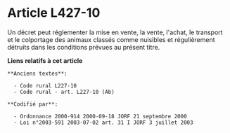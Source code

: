 # Article L427-10

Un décret peut réglementer la mise en vente, la vente, l'achat, le transport et le colportage des animaux classés comme
nuisibles et régulièrement détruits dans les conditions prévues au présent titre.

**Liens relatifs à cet article**

	**Anciens textes**:

	  - Code rural L227-10
	  - Code rural - art. L227-10 (Ab)

	**Codifié par**:

	  - Ordonnance 2000-914 2000-09-18 JORF 21 septembre 2000
	  - Loi n°2003-591 2003-07-02 art. 31 I JORF 3 juillet 2003
